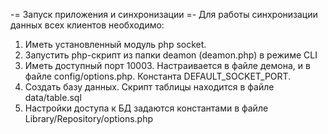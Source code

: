  -= Запуск приложения и синхронизации =-
Для работы синхронизации данных всех клиентов необходимо:
1. Иметь установленный модуль php socket.
2. Запустить php-скрипт из папки deamon (deamon.php) в режиме CLI
3. Иметь доступный порт 10003. Настраивается в файле демона, и в файле config/options.php. Константа DEFAULT_SOCKET_PORT.
4. Создать базу данных. Скрипт таблицы находится в файле data/table.sql
5. Настройки доступа к БД задаются константами в файле Library/Repository/options.php